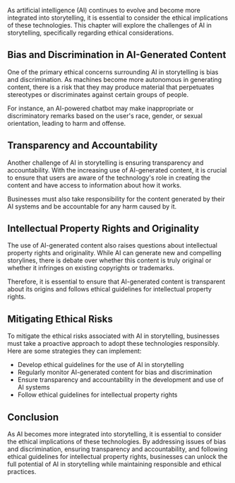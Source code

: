 

As artificial intelligence (AI) continues to evolve and become more integrated into storytelling, it is essential to consider the ethical implications of these technologies. This chapter will explore the challenges of AI in storytelling, specifically regarding ethical considerations.

Bias and Discrimination in AI-Generated Content
-----------------------------------------------

One of the primary ethical concerns surrounding AI in storytelling is bias and discrimination. As machines become more autonomous in generating content, there is a risk that they may produce material that perpetuates stereotypes or discriminates against certain groups of people.

For instance, an AI-powered chatbot may make inappropriate or discriminatory remarks based on the user's race, gender, or sexual orientation, leading to harm and offense.

Transparency and Accountability
-------------------------------

Another challenge of AI in storytelling is ensuring transparency and accountability. With the increasing use of AI-generated content, it is crucial to ensure that users are aware of the technology's role in creating the content and have access to information about how it works.

Businesses must also take responsibility for the content generated by their AI systems and be accountable for any harm caused by it.

Intellectual Property Rights and Originality
--------------------------------------------

The use of AI-generated content also raises questions about intellectual property rights and originality. While AI can generate new and compelling storylines, there is debate over whether this content is truly original or whether it infringes on existing copyrights or trademarks.

Therefore, it is essential to ensure that AI-generated content is transparent about its origins and follows ethical guidelines for intellectual property rights.

Mitigating Ethical Risks
------------------------

To mitigate the ethical risks associated with AI in storytelling, businesses must take a proactive approach to adopt these technologies responsibly. Here are some strategies they can implement:

* Develop ethical guidelines for the use of AI in storytelling
* Regularly monitor AI-generated content for bias and discrimination
* Ensure transparency and accountability in the development and use of AI systems
* Follow ethical guidelines for intellectual property rights

Conclusion
----------

As AI becomes more integrated into storytelling, it is essential to consider the ethical implications of these technologies. By addressing issues of bias and discrimination, ensuring transparency and accountability, and following ethical guidelines for intellectual property rights, businesses can unlock the full potential of AI in storytelling while maintaining responsible and ethical practices.
